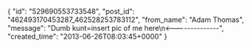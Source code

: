  {
   "id": "529690553733548",
   "post_id": "462493170453287_462528253783112",
   "from_name": "Adam Thomas",
   "message": "Dumb kunt=insert pic of me here\n<--------------",
   "created_time": "2013-06-26T08:03:45+0000"
 }

